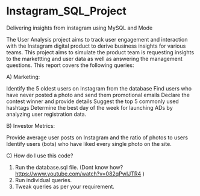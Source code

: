# Instagram_SQL_Project
Delivering insights from instagram using MySQL and Mode

The User Analysis project aims to track user engagement and interaction with the Instagram digital product to derive business insights for various teams. This project aims to simulate the product team is requesting insights to the markettting and user data as well as answering the management questions. This report covers the following queries:

A) Marketing:

Identify the 5 oldest users on Instagram from the database
Find users who have never posted a photo and send them promotional emails
Declare the contest winner and provide details
Suggest the top 5 commonly used hashtags
Determine the best day of the week for launching ADs by analyzing user registration data.


B) Investor Metrics:

Provide average user posts on Instagram and the ratio of photos to users
Identify users (bots) who have liked every single photo on the site.


C) How do I use this code?

1. Run the database.sql file. (Dont know how? https://www.youtube.com/watch?v=082qPwIJTR4 )
2. Run individual queries. 
3. Tweak queries as per your requirement. 
